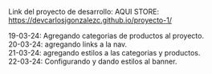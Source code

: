 Link del proyecto de desarrollo: AQUI STORE: https://devcarlosjgonzalezc.github.io/proyecto-1/

19-03-24: Agregando categorias de productos al proyecto.            
20-03-24: agregando links a la nav.         
21-03-24: agregando estilos a las categorias y productos.        
22-03-24: Configurando y dando estilos al banner.


